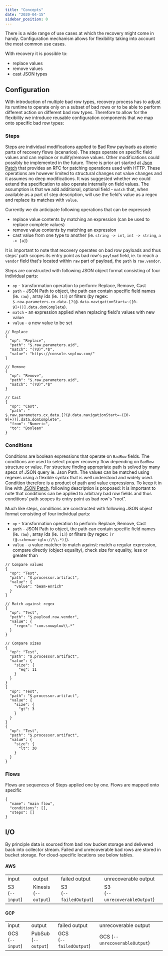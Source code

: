 ```yaml
---
title: "Concepts"
date: "2020-04-15"
sidebar_position: 0
---
```


There is a wide range of use cases at which the recovery might come in handy. Configuration mechanism allows for flexibility taking into account the most common use cases.

With recovery it is possible to:

- replace values
- remove values
- cast JSON types

## Configuration

With introduction of multiple bad row types, recovery process has to adjust its runtime to operate only on a subset of bad rows or to be able to perform different action on different bad row types. Therefore to allow for the flexibility we introduce reusable configuration components that we map onto specific bad row types:

### Steps

Steps are individual modifications applied to Bad Row payloads as atomic parts of recovery flows (scenarios). The steps operate on specific field values and can replace or nullify/remove values. Other modifications could possibly be implemented in the future. There is prior art started at [Json Patch](http://jsonpatch.com/#operations) that provides an RFC for patching operations used with HTTP. These operations are however limited to structural changes not value changes and it assumes no deep modifications. It was suggested whether we could extend the specification to also operate internally on field values. The assumption is that we add additional, optional field - `match` that, when available as a part of step description, will use the field's value as a regex and replace its matches with `value`.

Currently we do anticipate following operations that can be expressed:

- replace value contents by matching an expression (can be used to replace complete values)
- remove value contents by matching an expression
- cast value from one type to another (ie. `string -> int`, `int -> string`, `a -> [a]`)

It is important to note that recovery operates on bad row payloads and thus steps' path scopes its entry point as bad row's `payload` field, ie. to reach a `vendor` field that's located within `raw` part of payload, the `path` is `raw.vendor`.

Steps are constructed with following JSON object format consisting of four individual parts:

- `op` - transformation operation to perform: Replace, Remove, Cast
- `path` - JSON Path to object, the path can contain specific field names (ie. `raw`) , array ids (ie. `[1]`) or filters (by regex: `$.raw.parameters.cx.data.[?(@.data.navigationStart=~([0-9]+))].data.domComplete`).
- `match` - an expression applied when replacing field's values with new value
- `value` - a new value to be set

```
// Replace
{
  "op": "Replace",
  "path": "$.raw.parameters.aid",
  "match": "(?U)^.*$",
  "value": "https://console.snplow.com/"
}

// Remove
{
  "op": "Remove",
  "path": "$.raw.parameters.aid",
  "match": "(?U)^.*$"
}

// Cast
{
  "op": "Cast",
  "path": "
$.raw.parameters.cx.data.[?(@.data.navigationStart=~([0-9]+))].data.domComplete",
  "from": "Numeric",
  "to": "Boolean"
}
```

### Conditions

Conditions are boolean expressions that operate on `BadRow` fields. The conditions are used to select proper recovery flow depending on `BadRow` structure or value. For structure finding appropriate path is solved by many specs of JSON query ie. Json Path. The values can be matched using regexes using a flexible syntax that is well understood and widely used. Condition therefore is a product of path and value expressions. To keep it in line with [JSON Patch](http://jsonpatch.com/#operations), following description is proposed: It is important to note that conditions can be applied to arbitrary bad row fields and thus conditions' path scopes its entry point as bad row's "root".

Much like steps, conditions are constructed with following JSON object format consisting of four individual parts:

- `op` - transformation operation to perform: Replace, Remove, Cast
- `path` - JSON Path to object, the path can contain specific field names (ie. `raw`) , array ids (ie. `[1]`) or filters (by regex: `[?(@.schema=~iglu://\\.*)]`).
- `value` - a value matcher to match against: match a regular expression, compare directly (object equality), check size for equality, less or greater than

```
// Compare values
{
  "op": "Test",
  "path": "$.processor.artifact",
  "value": {
    "value": "beam-enrich"
  }
}

// Match against regex
{
  "op": "Test",
  "path": "$.payload.raw.vendor",
  "value": {
    "regex": "com.snowplow\\.*"
  }
}

// Compare sizes
{
  "op": "Test",
  "path": "$.processor.artifact",
  "value": {
    "size": {
      "eq": 11
    }
  }
}
{
  "op": "Test",
  "path": "$.processor.artifact",
  "value": {
    "size": {
      "gt": 3
    }
  }
}
{
  "op": "Test",
  "path": "$.processor.artifact",
  "value": {
    "size": {
      "lt": 30
    }
  }
}
```

### Flows

Flows are sequences of Steps applied one by one. Flows are mapped onto specific

```
{
  "name": "main flow",
  "conditions": [],
  "steps": []
}
```

## I/O

By principle data is sourced from bad row bucket storage and delivered back into collector stream. Failed and unrecoverable bad rows are stored in bucket storage. For cloud-specific locations see below tables.

#### AWS

<table><tbody><tr><td>input</td><td>output</td><td>failed output</td><td>unrecoverable output</td></tr><tr><td>S3<br/>(<code>--input</code>)</td><td>Kinesis<br/>(<code>--output</code>)</td><td>S3<br/>(<code>--failedOutput</code>)</td><td>S3<br/>(<code>--unrecoverableOutput</code>)</td></tr></tbody></table>

#### GCP

<table><tbody><tr><td>input</td><td>output</td><td>failed output</td><td>unrecoverable output</td></tr><tr><td>GCS<br/>(<code>--input</code>)</td><td>PubSub<br/>(<code>--output</code>)</td><td>GCS<br/>(<code>--failedOutput</code>)</td><td>GCS (<code>--unrecoverableOutput</code>)</td></tr></tbody></table>
